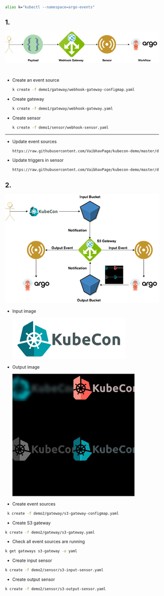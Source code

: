 ```bash
alias k="kubectl --namespace=argo-events"
```

## 1. 

![](webhook-demo.png)

<br/>

- Create an event source
    ```bash
    k create -f demo1/gateway/webhook-gateway-configmap.yaml
    ```
 
- Create gateway
    ```bash
    k create -f demo1/gateway/webhook-gateway.yaml 
    ```

- Create sensor
    ```bash
    k create -f demo1/sensor/webhook-sensor.yaml
    ```
 ---
  
 - Update event sources
    ```bash
    https://raw.githubusercontent.com/VaibhavPage/kubecon-demo/master/demo1/gateway/webhook-gateway-configmap-updated.yaml
    ```

 - Update triggers in sensor
    ```bash
    https://raw.githubusercontent.com/VaibhavPage/kubecon-demo/master/demo1/sensor/webhook-sensor-updated.yaml
    ```

## 2.

 ![](S3-demo.png)

 - Input image
 
    ![](kubelogo-wide.png)
 
 - Output image
 
    ![](output.jpg)
  
 - Create event sources
 ```bash
  k create -f demo2/gateway/s3-gateway-configmap.yaml
 ```
 
 - Create S3 gateway
 ```bash
 k create -f demo2/gateway/s3-gateway.yaml
 ```
 
 - Check all event sources are running 
 ```bash
 k get gateways s3-gateway -o yaml
 ```
 
 - Create input sensor
 ```bash
 k create -f demo2/sensor/s3-input-sensor.yaml
 ```
 
 - Create output sensor
 ```bash
 k create -f demo2/sensor/s3-output-sensor.yaml
 ```